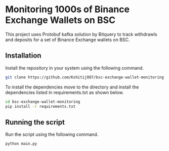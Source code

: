 # Monitoring 1000s of Binance Exchange Wallets on BSC

This project uses Protobuf kafka solution by Bitquery to track withdrawls and deposits for a set of Binance Exchange wallets on BSC.

## Installation

Install the repository in your system using the following command.

```sh
git clone https://github.com/Kshitij0O7/bsc-exchange-wallet-monitoring
```

To install the dependencies move to the directory and install the dependencies listed in requirements.txt as shown below.

```sh 
cd bsc-exchange-wallet-monitoring
pip install -r requirements.txt
```

## Running the script

Run the script using the following command.

```sh
python main.py
```